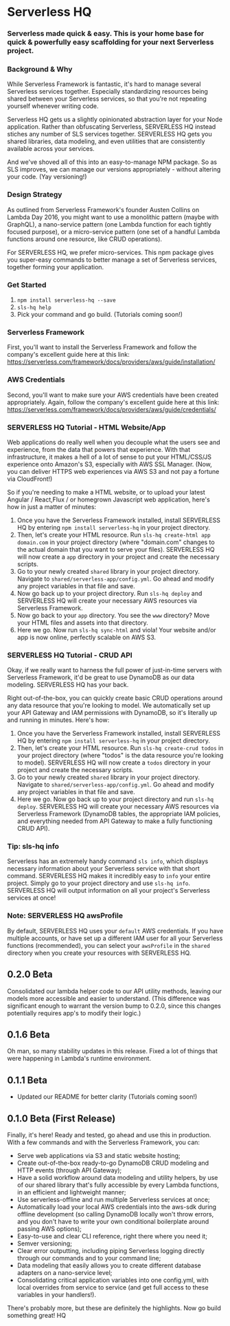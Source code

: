 
# Serverless HQ
### Serverless made quick & easy. This is your home base for quick & powerfully easy scaffolding for your next Serverless project.

### Background & Why
While Serverless Framework is fantastic, it's hard to manage several Serverless services together. Especially standardizing resources being shared between your Serverless services, so that you're not repeating yourself whenever writing code.

Serverless HQ gets us a slightly opinionated abstraction layer for your Node application. Rather than obfuscating Serverless, SERVERLESS HQ instead stiches any number of SLS services together. SERVERLESS HQ gets you shared libraries, data modeling, and even utilities that are consistently available across your services.

And we've shoved all of this into an easy-to-manage NPM package. So as SLS improves, we can manage our versions appropriately - without altering your code. (Yay versioning!)

### Design Strategy
As outlined from Serverless Framework's founder Austen Collins on Lambda Day 2016, you might want to use a monolithic pattern (maybe with GraphQL), a nano-service pattern (one Lambda function for each tightly focused purpose), or a micro-service pattern (one set of a handful Lambda functions around one resource, like CRUD operations).

For SERVERLESS HQ, we prefer micro-services. This npm package gives you super-easy commands to better manage a set of Serverless services, together forming your application.

### Get Started
1. ```npm install serverless-hq --save```
2. ```sls-hq help```
3. Pick your command and go build. (Tutorials coming soon!)

### Serverless Framework
First, you'll want to install the Serverless Framework and follow the company's excellent guide here at this link:
https://serverless.com/framework/docs/providers/aws/guide/installation/

### AWS Credentials
Second, you'll want to make sure your AWS credentials have been created appropriately. Again, follow the company's excellent guide here at this link:
https://serverless.com/framework/docs/providers/aws/guide/credentials/

### SERVERLESS HQ Tutorial - HTML Website/App
Web applications do really well when you decouple what the users see and experience, from the data that powers that experience. With that infrastructure, it makes a hell of a lot of sense to put your HTML/CSS/JS experience onto Amazon's S3, especially with AWS SSL Manager. (Now, you can deliver HTTPS web experiences via AWS S3 and not pay a fortune via CloudFront!)

So if you're needing to make a HTML website, or to upload your latest Angular / React,Flux / or homegrown Javascript web application, here's how in just a matter of minutes:

1. Once you have the Serverless Framework installed, install SERVERLESS HQ by entering ```npm install serverless-hq``` in your project directory.
2. Then, let's create your HTML resource. Run ```sls-hq create-html app domain.com``` in your project directory (where "domain.com" changes to the actual domain that you want to serve your files). SERVERLESS HQ will now create a ```app``` directory in your project and create the necessary scripts.
3. Go to your newly created ```shared``` library in your project directory. Navigate to ```shared/serverless-app/config.yml```. Go ahead and modify any project variables in that file and save.
4. Now go back up to your project directory. Run ```sls-hq deploy``` and SERVERLESS HQ will create your necessary AWS resources via Serverless Framework.
5. Now go back to your ```app``` directory. You see the ```www``` directory? Move your HTML files and assets into that directory.
6. Here we go. Now run ```sls-hq sync-html``` and viola! Your website and/or app is now online, perfectly scalable on AWS S3.

### SERVERLESS HQ Tutorial - CRUD API
Okay, if we really want to harness the full power of just-in-time servers with Serverless Framework, it'd be great to use DynamoDB as our data modeling. SERVERLESS HQ has your back. 

Right out-of-the-box, you can quickly create basic CRUD operations around any data resource that you're looking to model. We automatically set up your API Gateway and IAM permissions with DynamoDB, so it's literally up and running in minutes. Here's how:

1. Once you have the Serverless Framework installed, install SERVERLESS HQ by entering ```npm install serverless-hq``` in your project directory.
2. Then, let's create your HTML resource. Run ```sls-hq create-crud todos``` in your project directory (where "todos" is the data resource you're looking to model). SERVERLESS HQ will now create a ```todos``` directory in your project and create the necessary scripts.
3. Go to your newly created ```shared``` library in your project directory. Navigate to ```shared/serverless-app/config.yml```. Go ahead and modify any project variables in that file and save.
4. Here we go. Now go back up to your project directory and run ```sls-hq deploy```. SERVERLESS HQ will create your necessary AWS resources via Serverless Framework (DynamoDB tables, the appropriate IAM policies, and everything needed from API Gateway to make a fully functioning CRUD API).

### Tip: sls-hq info
Serverless has an extremely handy command ```sls info```, which displays necessary information about your Serverless service with that short command. SERVERLESS HQ makes it incredibly easy to ```info``` your entire project. Simply go to your project directory and use ```sls-hq info```. SERVERLESS HQ will output information on all your project's Serverless services at once!

### Note: SERVERLESS HQ awsProfile
By default, SERVERLESS HQ uses your ```default``` AWS credentials. If you have multiple accounts, or have set up a different IAM user for all your Serverless functions (recommended), you can select your ```awsProfile``` in the ```shared``` directory when you create your resources with SERVERLESS HQ.

## 0.2.0 Beta 

Consolidated our lambda helper code to our API utility methods, leaving our models more accessible and easier to understand. (This difference was significant enough to warrant the version bump to 0.2.0, since this changes potentially requires app's to modify their logic.)

## 0.1.6 Beta 

Oh man, so many stability updates in this release. Fixed a lot of things that were happening in Lambda's runtime environment. 

## 0.1.1 Beta

- Updated our README for better clarity (Tutorials coming soon!)

## 0.1.0 Beta (First Release)

Finally, it's here! Ready and tested, go ahead and use this in production. With a few commands and with the Serverless Framework, you can:

- Serve web applications via S3 and static website hosting;
- Create out-of-the-box ready-to-go DynamoDB CRUD modeling and HTTP events (through API Gateway);
- Have a solid workflow around data modeling and utility helpers, by use of our shared library that's fully accessible by every Lambda functions, in an efficient and lightweight manner;
- Use serverless-offline and run multiple Serverless services at once;
- Automatically load your local AWS credentials into the aws-sdk during offline development (so calling DynamoDB locally won't throw errors, and you don't have to write your own conditional boilerplate around passing AWS options);
- Easy-to-use and clear CLI reference, right there where you need it;
- Semver versioning;
- Clear error outputting, including piping Serverless logging directly through our commands and to your command line;
- Data modeling that easily allows you to create different database adapters on a nano-service level;
- Consolidating critical application variables into one config.yml, with local overrides from service to service (and get full access to these variables in your handlers!).

There's probably more, but these are definitely the highlights. Now go build something great!
HQ
